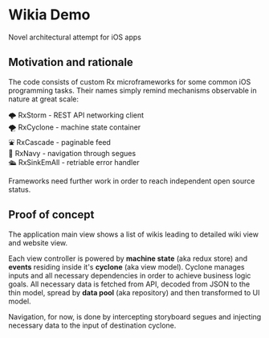 # Wikia Demo
Novel architectural attempt for iOS apps

## Motivation and rationale

The code consists of custom Rx microframeworks for some common iOS programming tasks. Their names simply remind mechanisms observable in nature at great scale:

🌩 RxStorm - REST API networking client  
🌪 RxCyclone -  machine state container  
⛲️ RxCascade - paginable feed  
🧭 RxNavy - navigation through segues  
🛳 RxSinkEmAll - retriable error handler

Frameworks need further work in order to reach independent open source status.

## Proof of concept

The application main view shows a list of wikis leading to detailed wiki view and website view.

Each view controller is powered by **machine state** (aka redux store) and **events** residing inside it's **cyclone** (aka view model). Cyclone manages inputs and all necessary dependencies in order to achieve business logic goals. All necessary data is fetched from API, decoded from JSON to the thin model, spread by **data pool** (aka repository) and then transformed to UI model.

Navigation, for now, is done by intercepting storyboard segues and injecting necessary data to the input of destination cyclone.
